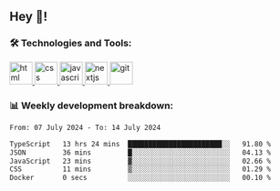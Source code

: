 ## Hey 👋!

###  🛠 Technologies and Tools:
 
 <a href="https://developer.mozilla.org/en-US/docs/Web/HTML" target="_blank"> <img src="https://www.vectorlogo.zone/logos/w3_html5/w3_html5-icon.svg" alt="html" width="40" height="40"/> </a>
 <a href="https://developer.mozilla.org/en-US/docs/Web/CSS" target="_blank"> <img src="https://user-images.githubusercontent.com/67515119/120896181-18628280-c629-11eb-86b4-3a5814712431.png" alt="css" width="40" height="40"/> </a>
 <a href="https://developer.mozilla.org/en-US/docs/Web/JavaScript" target="_blank"> <img src="https://cdn.worldvectorlogo.com/logos/javascript-1.svg" alt="javascript" width="40" height="40"/> </a>
 <a href="https://nextjs.org/" target="_blank"> <img src="https://cdn.worldvectorlogo.com/logos/next-js.svg" alt="nextjs" width="40" height="40"/> </a>
 <a href="https://git-scm.com/" target="_blank"> <img src="https://www.vectorlogo.zone/logos/git-scm/git-scm-icon.svg" alt="git" width="40" height="40"/> </a>

 
### 📊 Weekly development breakdown:

<!--START_SECTION:waka-->

```txt
From: 07 July 2024 - To: 14 July 2024

TypeScript   13 hrs 24 mins  ███████████████████████░░   91.80 %
JSON         36 mins         █░░░░░░░░░░░░░░░░░░░░░░░░   04.13 %
JavaScript   23 mins         ▓░░░░░░░░░░░░░░░░░░░░░░░░   02.66 %
CSS          11 mins         ▒░░░░░░░░░░░░░░░░░░░░░░░░   01.29 %
Docker       0 secs          ░░░░░░░░░░░░░░░░░░░░░░░░░   00.10 %
```

<!--END_SECTION:waka-->


